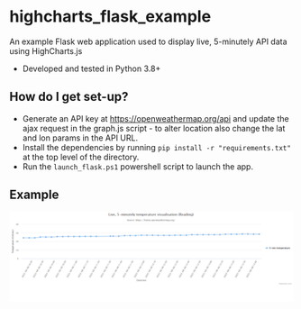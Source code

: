 # highcharts_flask_example
An example Flask web application used to display live, 5-minutely API data using HighCharts.js

* Developed and tested in Python 3.8+

## How do I get set-up?

* Generate an API key at https://openweathermap.org/api and update the ajax request in the graph.js script - to alter location also change the lat and lon params in the API URL.
* Install the dependencies by running ```pip install -r "requirements.txt"``` at the top level of the directory.
* Run the ```launch_flask.ps1``` powershell script to launch the app.

## Example

![Example graph](./imgs/example.png)
